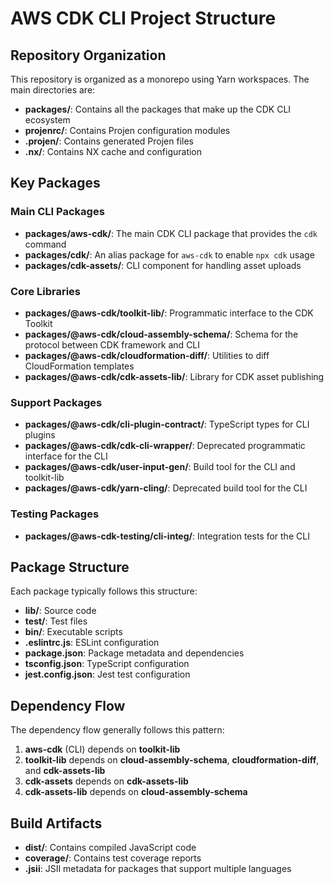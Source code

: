 # AWS CDK CLI Project Structure

## Repository Organization

This repository is organized as a monorepo using Yarn workspaces. The main directories are:

- **packages/**: Contains all the packages that make up the CDK CLI ecosystem
- **projenrc/**: Contains Projen configuration modules
- **.projen/**: Contains generated Projen files
- **.nx/**: Contains NX cache and configuration

## Key Packages

### Main CLI Packages

- **packages/aws-cdk/**: The main CDK CLI package that provides the `cdk` command
- **packages/cdk/**: An alias package for `aws-cdk` to enable `npx cdk` usage
- **packages/cdk-assets/**: CLI component for handling asset uploads

### Core Libraries

- **packages/@aws-cdk/toolkit-lib/**: Programmatic interface to the CDK Toolkit
- **packages/@aws-cdk/cloud-assembly-schema/**: Schema for the protocol between CDK framework and CLI
- **packages/@aws-cdk/cloudformation-diff/**: Utilities to diff CloudFormation templates
- **packages/@aws-cdk/cdk-assets-lib/**: Library for CDK asset publishing

### Support Packages

- **packages/@aws-cdk/cli-plugin-contract/**: TypeScript types for CLI plugins
- **packages/@aws-cdk/cdk-cli-wrapper/**: Deprecated programmatic interface for the CLI
- **packages/@aws-cdk/user-input-gen/**: Build tool for the CLI and toolkit-lib
- **packages/@aws-cdk/yarn-cling/**: Deprecated build tool for the CLI

### Testing Packages

- **packages/@aws-cdk-testing/cli-integ/**: Integration tests for the CLI

## Package Structure

Each package typically follows this structure:

- **lib/**: Source code
- **test/**: Test files
- **bin/**: Executable scripts
- **.eslintrc.js**: ESLint configuration
- **package.json**: Package metadata and dependencies
- **tsconfig.json**: TypeScript configuration
- **jest.config.json**: Jest test configuration

## Dependency Flow

The dependency flow generally follows this pattern:

1. **aws-cdk** (CLI) depends on **toolkit-lib**
2. **toolkit-lib** depends on **cloud-assembly-schema**, **cloudformation-diff**, and **cdk-assets-lib**
3. **cdk-assets** depends on **cdk-assets-lib**
4. **cdk-assets-lib** depends on **cloud-assembly-schema**

## Build Artifacts

- **dist/**: Contains compiled JavaScript code
- **coverage/**: Contains test coverage reports
- **.jsii**: JSII metadata for packages that support multiple languages

